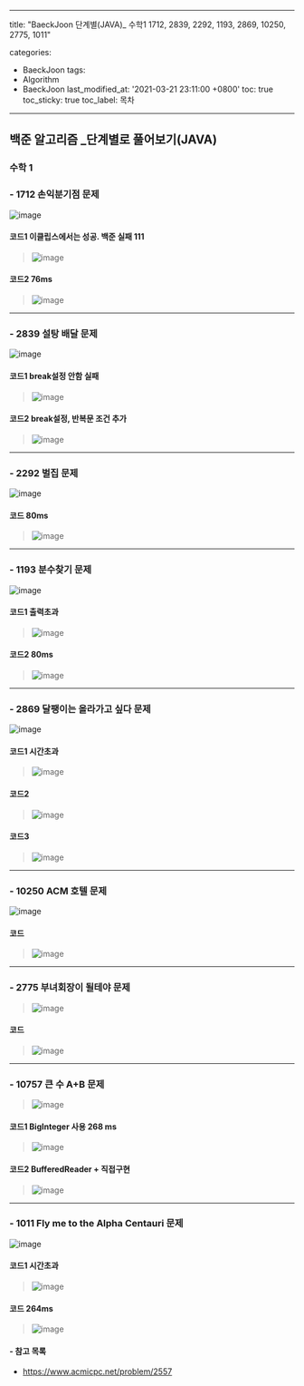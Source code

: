 ﻿---

title: "BaeckJoon 단계별(JAVA)_ 수학1 1712, 2839, 2292, 1193, 2869, 10250, 2775, 1011"

categories: 
 - BaeckJoon 
tags: 
 - Algorithm
 - BaeckJoon 
last_modified_at: '2021-03-21 23:11:00 +0800'
toc: true
toc_sticky: true
toc_label: 목차
---
## 백준 알고리즘 _단계별로 풀어보기(JAVA)
### 수학 1 
### - 1712 손익분기점 문제
![image](https://user-images.githubusercontent.com/66898243/87558442-12537280-c6f4-11ea-8acc-91451a4199ed.png)

#### 코드1 이클립스에서는 성공. 백준 실패 111
>  ![image](https://user-images.githubusercontent.com/66898243/87877889-e568cd80-ca1b-11ea-9c2c-98082a6171a5.png)

#### 코드2 76ms
>  ![image](https://user-images.githubusercontent.com/66898243/87877864-c1a58780-ca1b-11ea-9ceb-9db732943a7a.png)

***
### - 2839 설탕 배달 문제
![image](https://user-images.githubusercontent.com/66898243/87558524-27c89c80-c6f4-11ea-9ff0-460c567801bd.png)

#### 코드1 break설정 안함 실패
>  ![image](https://user-images.githubusercontent.com/66898243/88062477-da40a980-cba3-11ea-8c96-d079eccdb4d7.png)

#### 코드2 break설정, 반복문 조건 추가
>  ![image](https://user-images.githubusercontent.com/66898243/88063471-0577c880-cba5-11ea-8b2c-d6d0d7c3943b.png)

***
### - 2292 벌집 문제
![image](https://user-images.githubusercontent.com/66898243/87558618-475fc500-c6f4-11ea-9abd-6a3ea07f88b4.png)

#### 코드 80ms
>  ![image](https://user-images.githubusercontent.com/66898243/88227135-1b21e680-cca8-11ea-8b5f-19c03d89cc7d.png)

***
### - 1193 분수찾기 문제
![image](https://user-images.githubusercontent.com/66898243/87558751-6b230b00-c6f4-11ea-982a-bf34c1a5f5e2.png)

#### 코드1  출력초과
>  ![image](https://user-images.githubusercontent.com/66898243/88681781-e5a84d80-d12c-11ea-85b5-b33d21cda6f0.png)

#### 코드2 80ms
> ![image](https://user-images.githubusercontent.com/66898243/88681874-fce73b00-d12c-11ea-8829-14c2e0a1c99a.png)

***
### - 2869 달팽이는 올라가고 싶다 문제
![image](https://user-images.githubusercontent.com/66898243/87558804-7bd38100-c6f4-11ea-9080-0c221c1529ad.png)

#### 코드1 시간초과
>  ![image](https://user-images.githubusercontent.com/66898243/88299214-16f3d880-cd3d-11ea-9419-43f7a717198a.png)

#### 코드2 
>  ![image](https://user-images.githubusercontent.com/66898243/88404395-cb0e6580-ce08-11ea-8877-f1423df64b80.png)

#### 코드3
>  ![image](https://user-images.githubusercontent.com/66898243/88473453-8e518400-cf58-11ea-8efb-3dfb673ecfef.png)

***
### - 10250 ACM 호텔 문제
![image](https://user-images.githubusercontent.com/66898243/87559219-f8665f80-c6f4-11ea-8c88-f16a63847960.png)

#### 코드
>  ![image](https://user-images.githubusercontent.com/66898243/91661050-9468f080-eb14-11ea-8892-b4d79fde1e83.png)

***
### - 2775 부녀회장이 될테야 문제
>  ![image](https://user-images.githubusercontent.com/66898243/87559328-1fbd2c80-c6f5-11ea-9688-4e1173f488fa.png)

#### 코드
>  ![image](https://user-images.githubusercontent.com/66898243/111906749-8b7e4300-8a95-11eb-92fa-21b65b44c93a.png)  

***
### - 10757 큰 수 A+B 문제
>  ![image](https://user-images.githubusercontent.com/66898243/117980550-0ca7d700-b36f-11eb-8be4-3de2f030542b.png)

#### 코드1 BigInteger 사용 268 ms
>  ![image](https://user-images.githubusercontent.com/66898243/117995747-885c5080-b37c-11eb-8246-ab26f10c652e.png)

#### 코드2 BufferedReader + 직접구현
>  ![image](https://user-images.githubusercontent.com/66898243/118144062-fa00d100-b446-11eb-9252-3dc900ac818d.png)


***
### - 1011 Fly me to the Alpha Centauri 문제
![image](https://user-images.githubusercontent.com/66898243/87559535-61e66e00-c6f5-11ea-9aae-2f42f56ac02a.png)

#### 코드1 시간초과
>  ![image](https://user-images.githubusercontent.com/66898243/112009155-7e328880-8b69-11eb-9177-935a144d1f03.png)

#### 코드 264ms
>  ![image](https://user-images.githubusercontent.com/66898243/113305713-4633fe00-933e-11eb-818c-fa96e6cfea84.png)



#### - 참고 목록
- https://www.acmicpc.net/problem/2557
